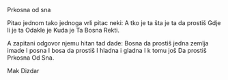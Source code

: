 Prkosna od sna


Pitao jednom tako jednoga vrli pitac neki:
A tko je ta šta je ta da prostiš
Gdje li je ta
Odakle je
Kuda je
Ta
Bosna
Rekti.

 

A zapitani odgovor njemu hitan tad dade:
Bosna da prostiš jedna zemlja imade
I posna
I bosa da prostiš
I hladna i gladna
I k tomu još
Da prostiš
Prkosna
Od
Sna.

Mak Dizdar